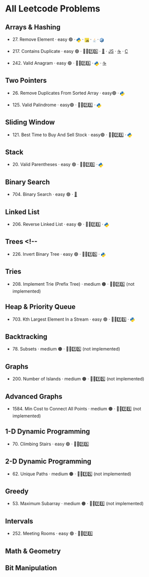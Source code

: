 # All Leetcode Problems

## Arrays & Hashing

- 27\. Remove Element · easy 🟢
  · [<img src="assets/pythonLogo.png" style="height: 1em; vertical-align: sub;">](https://github.com/flenhu/leetcode)
  · [<img src="assets/jsLogo.png" style="height: 1em; vertical-align: sub;">](https://github.com/flenhu/leetcode)
  · [<img src="assets/javaLogo.png" style="height: 1em; vertical-align: sub;">](https://github.com/flenhu/leetcode)
  · [<img src="assets/cppLogo.png" style="height: 1em; vertical-align: sub;">](https://github.com/flenhu/leetcode)

- 217\. Contains Duplicate · easy 🟢 · 🧑‍🦯7️⃣5️⃣
  · [🐍](https://github.com/flenhu/leetcode/blob/main/Python/easy/217_containsDuplicate.ipynb)
  · [JS](https://github.com/flenhu/leetcode)
  · [☕️](https://github.com/flenhu/leetcode)
  · [C](https://github.com/flenhu/leetcode)

- 242\. Valid Anagram · easy 🟢 · 🧑‍🦯7️⃣5️⃣
  · [<img src="assets/pythonLogo.png" style="height: 1em; vertical-align: sub;">](https://github.com/flenhu/leetcode)
  · [☕️](https://github.com/flenhu/leetcode/blob/main/Java/easy/242_validAnagram_java.ipynb)

## Two Pointers

- 26\. Remove Duplicates From Sorted Array · easy🟢
  · [<img src="assets/pythonLogo.png" style="height: 1em; vertical-align: sub;">](https://github.com/flenhu/leetcode)

- 125\. Valid Palindrome · easy🟢 · 🧑‍🦯7️⃣5️⃣
  · [<img src="assets/pythonLogo.png" style="height: 1em; vertical-align: sub;">](https://github.com/flenhu/leetcode)

## Sliding Window

- 121\. Best Time to Buy And Sell Stock · easy🟢 · 🧑‍🦯7️⃣5️⃣
  · [<img src="assets/pythonLogo.png" style="height: 1em; vertical-align: sub;">](https://github.com/flenhu/leetcode)

## Stack

- 20\. Valid Parentheses · easy 🟢 · 🧑‍🦯7️⃣5️⃣
  · [<img src="assets/pythonLogo.png" style="height: 1em; vertical-align: sub;">](https://github.com/flenhu/leetcode)

## Binary Search

- 704\. Binary Search · easy 🟢
  · [🐍](https://github.com/flenhu/leetcode/blob/main/Python/easy/704_BinarySearch.ipynb)

## Linked List

- 206\. Reverse Linked List · easy 🟢 · 🧑‍🦯7️⃣5️⃣
  · [<img src="assets/pythonLogo.png" style="height: 1em; vertical-align: sub;">](https://github.com/flenhu/leetcode)

## Trees <!--

- 226\. Invert Binary Tree · easy 🟢 · 🧑‍🦯7️⃣5️⃣
  · [<img src="assets/pythonLogo.png" style="height: 1em; vertical-align: sub;">](https://github.com/flenhu/leetcode)

## Tries

- 208\. Implement Trie (Prefix Tree) · medium 🟠 · 🧑‍🦯7️⃣5️⃣ (not implemented)

## Heap & Priority Queue

- 703\. Kth Largest Element In a Stream · easy 🟢 · 🧑‍🦯7️⃣5️⃣
  · [<img src="assets/pythonLogo.png" style="height: 1em; vertical-align: sub;">](https://github.com/flenhu/leetcode)

## Backtracking

- 78\. Subsets · medium 🟠 · 🧑‍🦯7️⃣5️⃣ (not implemented)

## Graphs

- 200\. Number of Islands · medium 🟠 · 🧑‍🦯7️⃣5️⃣ (not implemented)

## Advanced Graphs

- 1584\. Min Cost to Connect All Points · medium 🟠 · 🧑‍🦯7️⃣5️⃣ (not implemented)

## 1-D Dynamic Programming

- 70\. Climbing Stairs · easy 🟢 · 🧑‍🦯7️⃣5️⃣

## 2-D Dynamic Programming

- 62\. Unique Paths · medium 🟠 · 🧑‍🦯7️⃣5️⃣ (not implemented)

## Greedy

- 53\. Maximum Subarray · medium 🟠 · 🧑‍🦯7️⃣5️⃣ (not implemented)

## Intervals

- 252\. Meeting Rooms · easy 🟢 · 🧑‍🦯7️⃣5️⃣

## Math & Geometry

## Bit Manipulation
